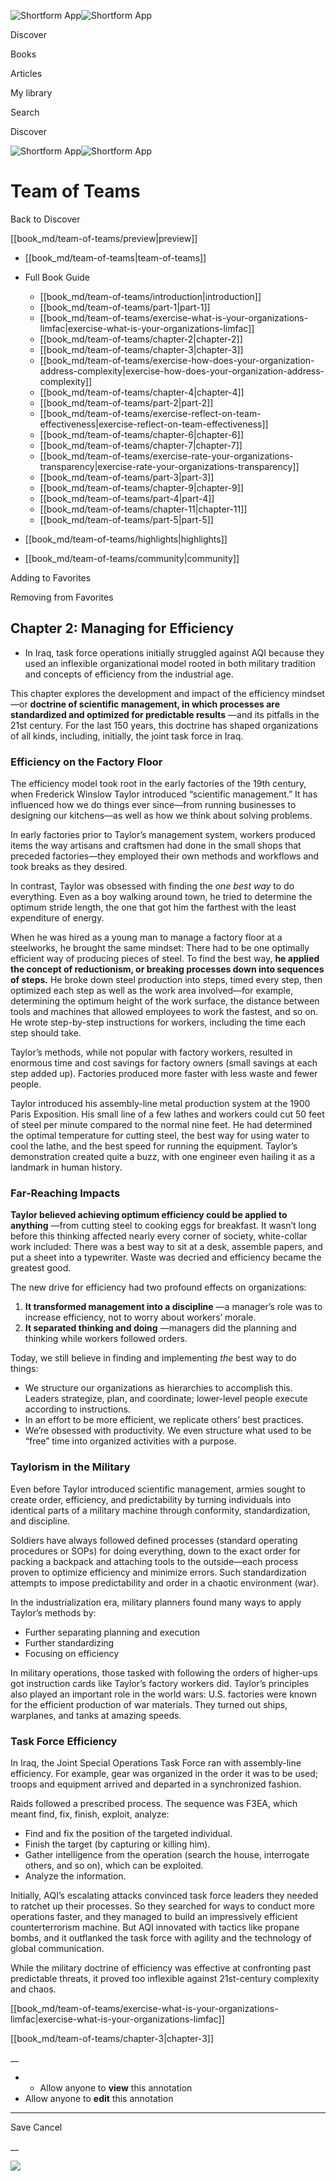 ![Shortform App](/img/logo.36a2399e.svg)![Shortform App](/img/logo-dark.70c1b072.svg)

Discover

Books

Articles

My library

Search

Discover

![Shortform App](/img/logo.36a2399e.svg)![Shortform App](/img/logo-dark.70c1b072.svg)

# Team of Teams

Back to Discover

[[book_md/team-of-teams/preview|preview]]

  * [[book_md/team-of-teams|team-of-teams]]
  * Full Book Guide

    * [[book_md/team-of-teams/introduction|introduction]]
    * [[book_md/team-of-teams/part-1|part-1]]
    * [[book_md/team-of-teams/exercise-what-is-your-organizations-limfac|exercise-what-is-your-organizations-limfac]]
    * [[book_md/team-of-teams/chapter-2|chapter-2]]
    * [[book_md/team-of-teams/chapter-3|chapter-3]]
    * [[book_md/team-of-teams/exercise-how-does-your-organization-address-complexity|exercise-how-does-your-organization-address-complexity]]
    * [[book_md/team-of-teams/chapter-4|chapter-4]]
    * [[book_md/team-of-teams/part-2|part-2]]
    * [[book_md/team-of-teams/exercise-reflect-on-team-effectiveness|exercise-reflect-on-team-effectiveness]]
    * [[book_md/team-of-teams/chapter-6|chapter-6]]
    * [[book_md/team-of-teams/chapter-7|chapter-7]]
    * [[book_md/team-of-teams/exercise-rate-your-organizations-transparency|exercise-rate-your-organizations-transparency]]
    * [[book_md/team-of-teams/part-3|part-3]]
    * [[book_md/team-of-teams/chapter-9|chapter-9]]
    * [[book_md/team-of-teams/part-4|part-4]]
    * [[book_md/team-of-teams/chapter-11|chapter-11]]
    * [[book_md/team-of-teams/part-5|part-5]]
  * [[book_md/team-of-teams/highlights|highlights]]
  * [[book_md/team-of-teams/community|community]]



Adding to Favorites 

Removing from Favorites 

## Chapter 2: Managing for Efficiency

  * In Iraq, task force operations initially struggled against AQI because they used an inflexible organizational model rooted in both military tradition and concepts of efficiency from the industrial age. 



This chapter explores the development and impact of the efficiency mindset—or **doctrine of scientific management, in which processes are standardized and optimized for predictable results** —and its pitfalls in the 21st century. For the last 150 years, this doctrine has shaped organizations of all kinds, including, initially, the joint task force in Iraq.

### Efficiency on the Factory Floor

The efficiency model took root in the early factories of the 19th century, when Frederick Winslow Taylor introduced “scientific management.” It has influenced how we do things ever since—from running businesses to designing our kitchens—as well as how we think about solving problems.

In early factories prior to Taylor’s management system, workers produced items the way artisans and craftsmen had done in the small shops that preceded factories—they employed their own methods and workflows and took breaks as they desired.

In contrast, Taylor was obsessed with finding the _one best way_ to do everything. Even as a boy walking around town, he tried to determine the optimum stride length, the one that got him the farthest with the least expenditure of energy.

When he was hired as a young man to manage a factory floor at a steelworks, he brought the same mindset: There had to be one optimally efficient way of producing pieces of steel. To find the best way, **he applied the concept of reductionism, or breaking processes down into sequences of steps.** He broke down steel production into steps, timed every step, then optimized each step as well as the work area involved—for example, determining the optimum height of the work surface, the distance between tools and machines that allowed employees to work the fastest, and so on. He wrote step-by-step instructions for workers, including the time each step should take.

Taylor’s methods, while not popular with factory workers, resulted in enormous time and cost savings for factory owners (small savings at each step added up). Factories produced more faster with less waste and fewer people.

Taylor introduced his assembly-line metal production system at the 1900 Paris Exposition. His small line of a few lathes and workers could cut 50 feet of steel per minute compared to the normal nine feet. He had determined the optimal temperature for cutting steel, the best way for using water to cool the lathe, and the best speed for running the equipment. Taylor’s demonstration created quite a buzz, with one engineer even hailing it as a landmark in human history.

### Far-Reaching Impacts

**Taylor believed achieving optimum efficiency could be applied to anything** —from cutting steel to cooking eggs for breakfast. It wasn’t long before this thinking affected nearly every corner of society, white-collar work included: There was a best way to sit at a desk, assemble papers, and put a sheet into a typewriter. Waste was decried and efficiency became the greatest good.

The new drive for efficiency had two profound effects on organizations:

  1. **It transformed management into a discipline** —a manager’s role was to increase efficiency, not to worry about workers’ morale. 
  2. **It separated thinking and doing** —managers did the planning and thinking while workers followed orders.



Today, we still believe in finding and implementing _the_ best way to do things:

  * We structure our organizations as hierarchies to accomplish this. Leaders strategize, plan, and coordinate; lower-level people execute according to instructions. 
  * In an effort to be more efficient, we replicate others’ best practices.
  * We’re obsessed with productivity. We even structure what used to be “free” time into organized activities with a purpose.



### Taylorism in the Military

Even before Taylor introduced scientific management, armies sought to create order, efficiency, and predictability by turning individuals into identical parts of a military machine through conformity, standardization, and discipline.

Soldiers have always followed defined processes (standard operating procedures or SOPs) for doing everything, down to the exact order for packing a backpack and attaching tools to the outside—each process proven to optimize efficiency and minimize errors. Such standardization attempts to impose predictability and order in a chaotic environment (war).

In the industrialization era, military planners found many ways to apply Taylor’s methods by:

  * Further separating planning and execution
  * Further standardizing
  * Focusing on efficiency



In military operations, those tasked with following the orders of higher-ups got instruction cards like Taylor’s factory workers did. Taylor’s principles also played an important role in the world wars: U.S. factories were known for the efficient production of war materials. They turned out ships, warplanes, and tanks at amazing speeds.

### Task Force Efficiency

In Iraq, the Joint Special Operations Task Force ran with assembly-line efficiency. For example, gear was organized in the order it was to be used; troops and equipment arrived and departed in a synchronized fashion.

Raids followed a prescribed process. The sequence was F3EA, which meant find, fix, finish, exploit, analyze:

  * Find and fix the position of the targeted individual.
  * Finish the target (by capturing or killing him).
  * Gather intelligence from the operation (search the house, interrogate others, and so on), which can be exploited.
  * Analyze the information.



Initially, AQI’s escalating attacks convinced task force leaders they needed to ratchet up their processes. So they searched for ways to conduct more operations faster, and they managed to build an impressively efficient counterterrorism machine. But AQI innovated with tactics like propane bombs, and it outflanked the task force with agility and the technology of global communication.

While the military doctrine of efficiency was effective at confronting past predictable threats, it proved too inflexible against 21st-century complexity and chaos.

[[book_md/team-of-teams/exercise-what-is-your-organizations-limfac|exercise-what-is-your-organizations-limfac]]

[[book_md/team-of-teams/chapter-3|chapter-3]]

__

  *   * Allow anyone to **view** this annotation
  * Allow anyone to **edit** this annotation



* * *

Save Cancel

__




![](https://bat.bing.com/action/0?ti=56018282&Ver=2&mid=86b289a6-ae7f-452e-b60f-62c9bb39e729&sid=f30c5e70639211ee87d33f0876d93783&vid=f30c9700639211eeb3a75d830392c94f&vids=0&msclkid=N&pi=0&lg=en-US&sw=800&sh=600&sc=24&nwd=1&tl=Shortform%20%7C%20Team%20of%20Teams&p=https%3A%2F%2Fwww.shortform.com%2Fapp%2Fbook%2Fteam-of-teams%2Fchapter-2&r=&lt=514&evt=pageLoad&sv=1&rn=85170)
